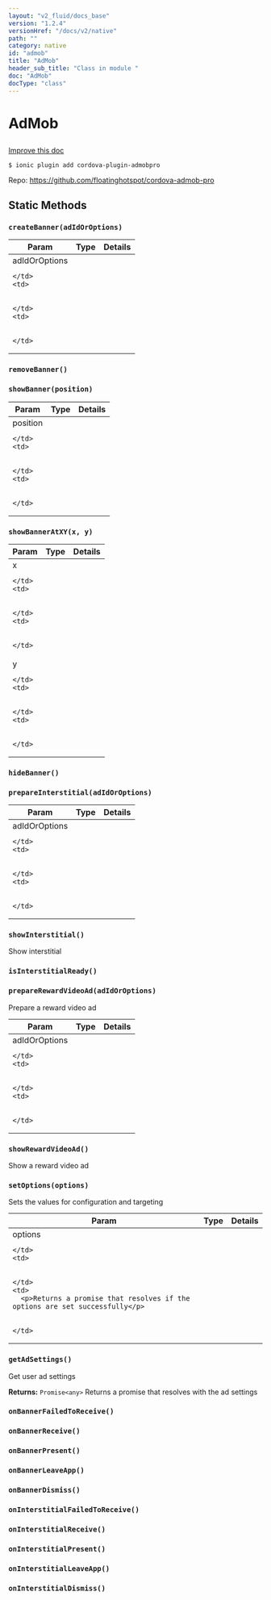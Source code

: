 ```yaml
---
layout: "v2_fluid/docs_base"
version: "1.2.4"
versionHref: "/docs/v2/native"
path: ""
category: native
id: "admob"
title: "AdMob"
header_sub_title: "Class in module "
doc: "AdMob"
docType: "class"
---
```









<h1 class="api-title">

  
  AdMob
  

  

  

</h1>

<a class="improve-v2-docs" href="http://github.com/driftyco/ionic-native/edit/master/-native/src/plugins/admob.ts#L1">
  Improve this doc
</a>





<!-- decorators -->


<pre><code>$ ionic plugin add cordova-plugin-admobpro</code></pre>
<p>Repo:
  <a href="https://github.com/floatinghotspot/cordova-admob-pro">
    https://github.com/floatinghotspot/cordova-admob-pro
  </a>
</p>

<!-- description -->




<!-- @usage tag -->


<!-- @property tags -->
<h2>Static Methods</h2>
<div id="createBanner"></div>
<h3><code>createBanner(adIdOrOptions)</code>

</h3>




<table class="table param-table" style="margin:0;">
  <thead>
  <tr>
    <th>Param</th>
    <th>Type</th>
    <th>Details</th>
  </tr>
  </thead>
  <tbody>
  
  <tr>
    <td>
      adIdOrOptions
      
      
    </td>
    <td>
      

    </td>
    <td>
      
      
    </td>
  </tr>
  
  </tbody>
</table>







<div id="removeBanner"></div>
<h3><code>removeBanner()</code>

</h3>














<div id="showBanner"></div>
<h3><code>showBanner(position)</code>

</h3>






<table class="table param-table" style="margin:0;">
  <thead>
  <tr>
    <th>Param</th>
    <th>Type</th>
    <th>Details</th>
  </tr>
  </thead>
  <tbody>
  
  <tr>
    <td>
      position
      
      
    </td>
    <td>
      

    </td>
    <td>
      
      
    </td>
  </tr>
  
  </tbody>
</table>







<div id="showBannerAtXY"></div>
<h3><code>showBannerAtXY(x,&nbsp;y)</code>

</h3>






<table class="table param-table" style="margin:0;">
  <thead>
  <tr>
    <th>Param</th>
    <th>Type</th>
    <th>Details</th>
  </tr>
  </thead>
  <tbody>
  
  <tr>
    <td>
      x
      
      
    </td>
    <td>
      

    </td>
    <td>
      
      
    </td>
  </tr>
  
  <tr>
    <td>
      y
      
      
    </td>
    <td>
      

    </td>
    <td>
      
      
    </td>
  </tr>
  
  </tbody>
</table>







<div id="hideBanner"></div>
<h3><code>hideBanner()</code>

</h3>














<div id="prepareInterstitial"></div>
<h3><code>prepareInterstitial(adIdOrOptions)</code>

</h3>




<table class="table param-table" style="margin:0;">
  <thead>
  <tr>
    <th>Param</th>
    <th>Type</th>
    <th>Details</th>
  </tr>
  </thead>
  <tbody>
  
  <tr>
    <td>
      adIdOrOptions
      
      
    </td>
    <td>
      

    </td>
    <td>
      
      
    </td>
  </tr>
  
  </tbody>
</table>







<div id="showInterstitial"></div>
<h3><code>showInterstitial()</code>

</h3>



Show interstitial










<div id="isInterstitialReady"></div>
<h3><code>isInterstitialReady()</code>

</h3>












<div id="prepareRewardVideoAd"></div>
<h3><code>prepareRewardVideoAd(adIdOrOptions)</code>

</h3>

Prepare a reward video ad


<table class="table param-table" style="margin:0;">
  <thead>
  <tr>
    <th>Param</th>
    <th>Type</th>
    <th>Details</th>
  </tr>
  </thead>
  <tbody>
  
  <tr>
    <td>
      adIdOrOptions
      
      
    </td>
    <td>
      

    </td>
    <td>
      
      
    </td>
  </tr>
  
  </tbody>
</table>







<div id="showRewardVideoAd"></div>
<h3><code>showRewardVideoAd()</code>

</h3>



Show a reward video ad










<div id="setOptions"></div>
<h3><code>setOptions(options)</code>

</h3>

Sets the values for configuration and targeting


<table class="table param-table" style="margin:0;">
  <thead>
  <tr>
    <th>Param</th>
    <th>Type</th>
    <th>Details</th>
  </tr>
  </thead>
  <tbody>
  
  <tr>
    <td>
      options
      
      
    </td>
    <td>
      

    </td>
    <td>
      <p>Returns a promise that resolves if the options are set successfully</p>

      
    </td>
  </tr>
  
  </tbody>
</table>







<div id="getAdSettings"></div>
<h3><code>getAdSettings()</code>

</h3>

Get user ad settings






<div class="return-value" markdown="1">
  <i class="icon ion-arrow-return-left"></i>
  <b>Returns:</b> 
<code>Promise&lt;any&gt;</code> Returns a promise that resolves with the ad settings
</div>



<div id="onBannerFailedToReceive"></div>
<h3><code>onBannerFailedToReceive()</code>

</h3>













<div id="onBannerReceive"></div>
<h3><code>onBannerReceive()</code>

</h3>













<div id="onBannerPresent"></div>
<h3><code>onBannerPresent()</code>

</h3>













<div id="onBannerLeaveApp"></div>
<h3><code>onBannerLeaveApp()</code>

</h3>













<div id="onBannerDismiss"></div>
<h3><code>onBannerDismiss()</code>

</h3>













<div id="onInterstitialFailedToReceive"></div>
<h3><code>onInterstitialFailedToReceive()</code>

</h3>













<div id="onInterstitialReceive"></div>
<h3><code>onInterstitialReceive()</code>

</h3>













<div id="onInterstitialPresent"></div>
<h3><code>onInterstitialPresent()</code>

</h3>













<div id="onInterstitialLeaveApp"></div>
<h3><code>onInterstitialLeaveApp()</code>

</h3>













<div id="onInterstitialDismiss"></div>
<h3><code>onInterstitialDismiss()</code>

</h3>














<!-- methods on the class --><!-- related link --><!-- end content block -->


<!-- end body block -->

